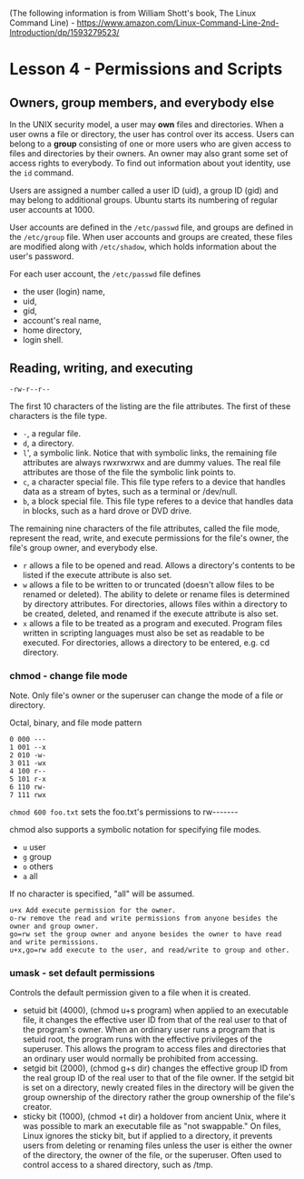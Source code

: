 (The following information is from William Shott's book, The Linux Command Line) - https://www.amazon.com/Linux-Command-Line-2nd-Introduction/dp/1593279523/

# Lesson 4 - Permissions and Scripts

## Owners, group members, and everybody else

In the UNIX security model, a user may **own** files and directories. When a user owns a file or directory, the user has control over its access. Users can belong to a **group** consisting of one or more users who are given access to files and directories by their owners. An owner may also grant some set of access rights to everybody. To find out information about yout identity, use the `id` command.

Users are assigned a number called a user ID (uid), a group ID (gid) and may belong to additional groups. Ubuntu starts its numbering of regular user accounts at 1000. 

User accounts are defined in the `/etc/passwd` file, and groups are defined in the `/etc/group` file. When user accounts and groups are created, these files are modified along with `/etc/shadow`, which holds information about the user's password. 

For each user account, the `/etc/passwd` file defines 
- the user (login) name, 
- uid, 
- gid, 
- account's real name, 
- home directory, 
- login shell. 

## Reading, writing, and executing

```
-rw-r--r--
```

The first 10 characters of the listing are the file attributes. The first of these characters is the file type. 
- `-`, a regular file.
- `d`, a directory.
- `l`', a symbolic link. Notice that with symbolic links, the remaining file attributes are always rwxrwxrwx and are dummy values. The real file attributes are those of the file the symbolic link points to.
- `c`, a character special file. This file type refers to a device that handles data as a stream of bytes, such as a terminal or /dev/null.
- `b`, a block special file. This file type referes to a device that handles data in blocks, such as a hard drove or DVD drive.

The remaining nine characters of the file attributes, called the file mode, represent the read, write, and execute permissions for the file's owner, the file's group owner, and everybody else.

- `r` allows a file to be opened and read. Allows a directory's contents to be listed if the execute attribute is also set. 
- `w` allows a file to be written to or truncated (doesn't allow files to be renamed or deleted). The ability to delete or rename files is determined by directory attributes. For directories, allows files within a directory to be created, deleted, and renamed if the execute attribute is also set. 
- `x` allows a file to be treated as a program and executed. Program files written in scripting languages must also be set as readable to be executed. For directories, allows a directory to be entered, e.g. cd directory. 

### chmod - change file mode

Note. Only file's owner or the superuser can change the mode of a file or directory. 

Octal, binary, and file mode pattern

```
0 000 ---
1 001 --x
2 010 -w-
3 011 -wx
4 100 r--
5 101 r-x
6 110 rw-
7 111 rwx
```

`chmod 600 foo.txt` sets the foo.txt's permissions to rw-------

chmod also supports a symbolic notation for specifying file modes. 
- `u` user
- `g` group
- `o` others
- `a` all

If no character is specified, "all" will be assumed. 

```
u+x Add execute permission for the owner.
o-rw remove the read and write permissions from anyone besides the owner and group owner.
go=rw set the group owner and anyone besides the owner to have read and write permissions.
u+x,go=rw add execute to the user, and read/write to group and other.
```

### umask - set default permissions

Controls the default permission given to a file when it is created. 

- setuid bit (4000), (chmod u+s program) when applied to an executable file, it changes the effective user ID from that of the real user to that of the program's owner. When an ordinary user runs a program that is setuid root, the program runs with the effective privileges of the superuser. This allows the program to access files and directories that an ordinary user would normally be prohibited from accessing. 
- setgid bit (2000), (chmod g+s dir) changes the effective group ID from the real group ID of the real user to that of the file owner. If the setgid bit is set on a directory, newly created files in the directory will be given the group ownership of the directory rather the group ownership of the file's creator. 
- sticky bit (1000), (chmod +t dir) a holdover from ancient Unix, where it was possible to mark an executable file as "not swappable." On files, Linux ignores the sticky bit, but if applied to a directory, it prevents users from deleting or renaming files unless the user is either the owner of the directory, the owner of the file, or the superuser. Often used to control access to a shared directory, such as /tmp.

